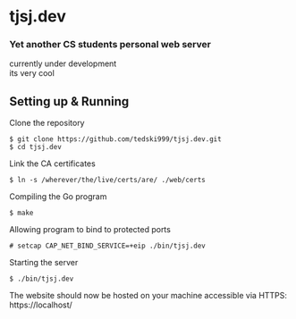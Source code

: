 # tjsj.dev
### Yet another CS students personal web server

currently under development\
its very cool

## Setting up & Running

Clone the repository
```
$ git clone https://github.com/tedski999/tjsj.dev.git
$ cd tjsj.dev
```

Link the CA certificates
```
$ ln -s /wherever/the/live/certs/are/ ./web/certs
```

Compiling the Go program
```
$ make
```

Allowing program to bind to protected ports
```
# setcap CAP_NET_BIND_SERVICE=+eip ./bin/tjsj.dev
```

Starting the server
```
$ ./bin/tjsj.dev
```

The website should now be hosted on your machine accessible via HTTPS:
https://localhost/

